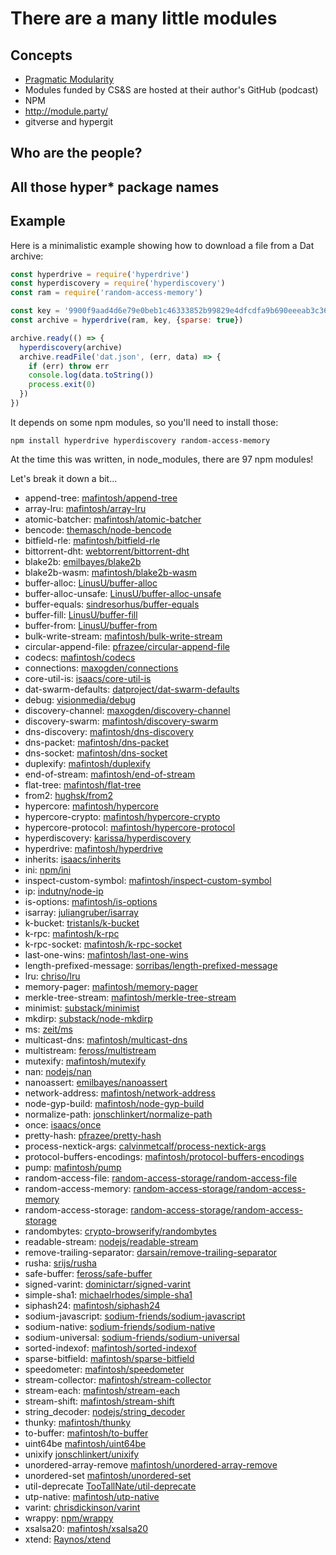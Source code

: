 # There are a many little modules

## Concepts

* [Pragmatic Modularity](http://mafintosh.com/pragmatic-modularity.html)
* Modules funded by CS&S are hosted at their author's GitHub (podcast)
* NPM
* http://module.party/
* gitverse and hypergit

## Who are the people?

## All those hyper* package names

## Example

Here is a minimalistic example showing how to download a file from a Dat
archive:

```js
const hyperdrive = require('hyperdrive')
const hyperdiscovery = require('hyperdiscovery')
const ram = require('random-access-memory')

const key = '9900f9aad4d6e79e0beb1c46333852b99829e4dfcdfa9b690eeeab3c367c1b9a'
const archive = hyperdrive(ram, key, {sparse: true})

archive.ready(() => {
  hyperdiscovery(archive)
  archive.readFile('dat.json', (err, data) => {
    if (err) throw err
    console.log(data.toString())
    process.exit(0)
  })
})
```

It depends on some npm modules, so you'll need to install those:

`npm install hyperdrive hyperdiscovery random-access-memory`

At the time this was written, in node_modules, there are 97 npm modules!

Let's break it down a bit...


* append-tree: [mafintosh/append-tree](https://github.com/mafintosh/append-tree)
* array-lru: [mafintosh/array-lru](https://github.com/mafintosh/array-lru)
* atomic-batcher: [mafintosh/atomic-batcher](https://github.com/mafintosh/atomic-batcher)
* bencode: [themasch/node-bencode](https://github.com/themasch/node-bencode)
* bitfield-rle: [mafintosh/bitfield-rle](https://github.com/mafintosh/bitfield-rle)
* bittorrent-dht: [webtorrent/bittorrent-dht](https://github.com/webtorrent/bittorrent-dht)
* blake2b: [emilbayes/blake2b](https://github.com/emilbayes/blake2b)
* blake2b-wasm: [mafintosh/blake2b-wasm](https://github.com/mafintosh/blake2b-wasm)
* buffer-alloc: [LinusU/buffer-alloc](https://github.com/LinusU/buffer-alloc)
* buffer-alloc-unsafe: [LinusU/buffer-alloc-unsafe](https://github.com/LinusU/buffer-alloc-unsafe)
* buffer-equals: [sindresorhus/buffer-equals](https://github.com/sindresorhus/buffer-equals)
* buffer-fill: [LinusU/buffer-fill](https://github.com/LinusU/buffer-fill)
* buffer-from: [LinusU/buffer-from](https://github.com/LinusU/buffer-from)
* bulk-write-stream: [mafintosh/bulk-write-stream](https://github.com/mafintosh/bulk-write-stream)
* circular-append-file: [pfrazee/circular-append-file](https://github.com/pfrazee/circular-append-file)
* codecs: [mafintosh/codecs](https://github.com/mafintosh/codecs)
* connections: [maxogden/connections](https://github.com/maxogden/connections)
* core-util-is: [isaacs/core-util-is](https://github.com/isaacs/core-util-is)
* dat-swarm-defaults: [datproject/dat-swarm-defaults](https://github.com/datproject/dat-swarm-defaults)
* debug: [visionmedia/debug](https://github.com/visionmedia/debug)
* discovery-channel: [maxogden/discovery-channel](https://github.com/maxogden/discovery-channel)
* discovery-swarm: [mafintosh/discovery-swarm](https://github.com/mafintosh/discovery-swarm)
* dns-discovery: [mafintosh/dns-discovery](https://github.com/mafintosh/dns-discovery)
* dns-packet: [mafintosh/dns-packet](https://github.com/mafintosh/dns-packet)
* dns-socket: [mafintosh/dns-socket](https://github.com/mafintosh/dns-socket)
* duplexify: [mafintosh/duplexify](https://github.com/mafintosh/duplexify)
* end-of-stream: [mafintosh/end-of-stream](https://github.com/mafintosh/end-of-stream)
* flat-tree: [mafintosh/flat-tree](https://github.com/mafintosh/flat-tree)
* from2: [hughsk/from2](https://github.com/hughsk/from2)
* hypercore: [mafintosh/hypercore](https://github.com/mafintosh/hypercore)
* hypercore-crypto: [mafintosh/hypercore-crypto](https://github.com/mafintosh/hypercore-crypto)
* hypercore-protocol: [mafintosh/hypercore-protocol](https://github.com/mafintosh/hypercore-protocol)
* hyperdiscovery: [karissa/hyperdiscovery](https://github.com/karissa/hyperdiscovery)
* hyperdrive: [mafintosh/hyperdrive](https://github.com/mafintosh/hyperdrive)
* inherits: [isaacs/inherits](https://github.com/isaacs/inherits)
* ini: [npm/ini](https://github.com/npm/ini)
* inspect-custom-symbol: [mafintosh/inspect-custom-symbol](https://github.com/mafintosh/inspect-custom-symbol)
* ip: [indutny/node-ip](https://github.com/indutny/node-ip)
* is-options: [mafintosh/is-options](https://github.com/mafintosh/is-options)
* isarray: [juliangruber/isarray](https://github.com/juliangruber/isarray)
* k-bucket: [tristanls/k-bucket](https://github.com/tristanls/k-bucket)
* k-rpc: [mafintosh/k-rpc](https://github.com/mafintosh/k-rpc)
* k-rpc-socket: [mafintosh/k-rpc-socket](https://github.com/mafintosh/k-rpc-socket)
* last-one-wins: [mafintosh/last-one-wins](https://github.com/mafintosh/last-one-wins)
* length-prefixed-message: [sorribas/length-prefixed-message](https://github.com/sorribas/length-prefixed-message)
* lru: [chriso/lru](https://github.com/chriso/lru)
* memory-pager: [mafintosh/memory-pager](https://github.com/mafintosh/memory-pager)
* merkle-tree-stream: [mafintosh/merkle-tree-stream](https://github.com/mafintosh/merkle-tree-stream)
* minimist: [substack/minimist](https://github.com/substack/minimist)
* mkdirp: [substack/node-mkdirp](https://github.com/substack/node-mkdirp)
* ms: [zeit/ms](https://github.com/zeit/ms)
* multicast-dns: [mafintosh/multicast-dns](https://github.com/mafintosh/multicast-dns)
* multistream: [feross/multistream](https://github.com/feross/multistream)
* mutexify: [mafintosh/mutexify](https://github.com/mafintosh/mutexify)
* nan: [nodejs/nan](https://github.com/nodejs/nan)
* nanoassert: [emilbayes/nanoassert](https://github.com/emilbayes/nanoassert)
* network-address: [mafintosh/network-address](https://github.com/mafintosh/network-address)
* node-gyp-build: [mafintosh/node-gyp-build](https://github.com/mafintosh/node-gyp-build)
* normalize-path: [jonschlinkert/normalize-path](https://github.com/jonschlinkert/normalize-path)
* once: [isaacs/once](https://github.com/isaacs/once)
* pretty-hash: [pfrazee/pretty-hash](https://github.com/pfrazee/pretty-hash)
* process-nextick-args: [calvinmetcalf/process-nextick-args](https://github.com/calvinmetcalf/process-nextick-args)
* protocol-buffers-encodings: [mafintosh/protocol-buffers-encodings](https://github.com/mafintosh/protocol-buffers-encodings)
* pump: [mafintosh/pump](https://github.com/mafintosh/pump)
* random-access-file: [random-access-storage/random-access-file](https://github.com/random-access-storage/random-access-file)
* random-access-memory: [random-access-storage/random-access-memory](https://github.com/random-access-storage/random-access-memory)
* random-access-storage: [random-access-storage/random-access-storage](https://github.com/random-access-storage/random-access-storage)
* randombytes: [crypto-browserify/randombytes](https://github.com/crypto-browserify/randombytes)
* readable-stream: [nodejs/readable-stream](https://github.com/nodejs/readable-stream)
* remove-trailing-separator: [darsain/remove-trailing-separator](https://github.com/darsain/remove-trailing-separator)
* rusha: [srijs/rusha](https://github.com/srijs/rusha)
* safe-buffer: [feross/safe-buffer](https://github.com/feross/safe-buffer)
* signed-varint: [dominictarr/signed-varint](https://github.com/dominictarr/signed-varint)
* simple-sha1: [michaelrhodes/simple-sha1](https://github.com/michaelrhodes/simple-sha1)
* siphash24: [mafintosh/siphash24](https://github.com/mafintosh/siphash24)
* sodium-javascript: [sodium-friends/sodium-javascript](https://github.com/sodium-friends/sodium-javascript)
* sodium-native: [sodium-friends/sodium-native](https://github.com/sodium-friends/sodium-native)
* sodium-universal: [sodium-friends/sodium-universal](https://github.com/sodium-friends/sodium-universal)
* sorted-indexof: [mafintosh/sorted-indexof](https://github.com/mafintosh/sorted-indexof)
* sparse-bitfield: [mafintosh/sparse-bitfield](https://github.com/mafintosh/sparse-bitfield)
* speedometer: [mafintosh/speedometer](https://github.com/mafintosh/speedometer)
* stream-collector: [mafintosh/stream-collector](https://github.com/mafintosh/stream-collector)
* stream-each: [mafintosh/stream-each](https://github.com/mafintosh/stream-each)
* stream-shift: [mafintosh/stream-shift](https://github.com/mafintosh/stream-shift)
* string_decoder: [nodejs/string_decoder](https://github.com/nodejs/string_decoder)
* thunky: [mafintosh/thunky](https://github.com/mafintosh/thunky)
* to-buffer: [mafintosh/to-buffer](https://github.com/mafintosh/to-buffer)
* uint64be [mafintosh/uint64be](https://github.com/mafintosh/uint64be)
* unixify [jonschlinkert/unixify](https://github.com/jonschlinkert/unixify)
* unordered-array-remove [mafintosh/unordered-array-remove](https://github.com/mafintosh/unordered-array-remove)
* unordered-set [mafintosh/unordered-set](https://github.com/mafintosh/unordered-set)
* util-deprecate [TooTallNate/util-deprecate](https://github.com/TooTallNate/util-deprecate)
* utp-native: [mafintosh/utp-native](https://github.com/mafintosh/utp-native)
* varint: [chrisdickinson/varint](https://github.com/chrisdickinson/varint)
* wrappy: [npm/wrappy](https://github.com/npm/wrappy)
* xsalsa20: [mafintosh/xsalsa20](https://github.com/mafintosh/xsalsa20)
* xtend: [Raynos/xtend](https://github.com/Raynos/xtend)
